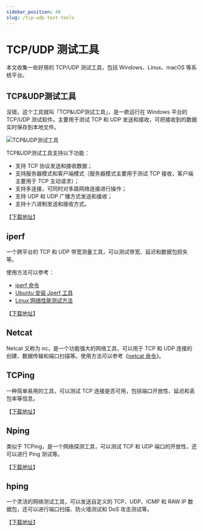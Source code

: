 ```yaml
---
sidebar_position: 48
slug: /tcp-udp-test-tools
---
```


# TCP/UDP 测试工具



本文收集一些好用的 TCP/UDP 测试工具，包括 Windows、Linux、macOS 等系统平台。



## TCP&UDP测试工具

没错，这个工具就叫「TCP&UDP测试工具」，是一款运行在 Windows 平台的 TCP/UDP 测试软件。主要用于测试 TCP 和 UDP 发送和接收，可把接收到的数据实时保存到本地文件。

![TCP&UDP测试工具](https://static.getiot.tech/windows-tcp-udp-tool.jpg#center)

TCP&UDP测试工具支持以下功能：

- 支持 TCP 协议发送和接收数据；
- 支持服务器模式和客户端模式（服务器模式主要用于测试 TCP 接收，客户端主要用于 TCP 主动请求）；
- 支持多连接，可同时对多路网络连接进行操作；
- 支持 UDP 和 UDP 广播方式发送和接收；
- 支持十六进制发送和接收方式。

【[下载地址](http://www.downza.cn/soft/297268.html)】



## iperf

一个跨平台的 TCP 和 UDP 带宽测量工具，可以测试带宽、延迟和数据包损失等。

使用方法可以参考：

- [iperf 命令](/linux-command/iperf)
- [Ubuntu 安装 Jperf 工具](/ubuntu/ubuntu-jperf)
- [Linux 网络性能测试方法](/linux-note/linux-network-performance-testing)

【[下载地址](https://iperf.fr)】



## Netcat

Netcat 又称为 nc，是一个功能强大的网络工具，可以用于 TCP 和 UDP 连接的创建、数据传输和端口扫描等。使用方法可以参考《[netcat 命令](/linux-command/netcat)》。



## TCPing

一种简单易用的工具，可以测试 TCP 连接是否可用，包括端口开放性、延迟和丢包率等信息。

【[下载地址](https://www.elifulkerson.com/projects/tcping.php)】



## Nping

类似于 TCPing，是一个网络探测工具，可以测试 TCP 和 UDP 端口的开放性，还可以进行 Ping 测试等。

【[下载地址](https://nmap.org/nping/)】



## hping

一个灵活的网络测试工具，可以发送自定义的 TCP、UDP、ICMP 和 RAW IP 数据包，还可以进行端口扫描、防火墙测试和 DoS 攻击测试等。

【[下载地址](http://wiki.hping.org)】



<!--

---



## xcap



## SocketTest

一个 **java** 写的 **socket** 测试工具。它可以创建 **TCP** 和 **UDP** 客户端或服务器。它可以用来测试的任何使用 **TCP** 或 **UDP** 协议进行通信的服务器或客户端。

由于是 **java** 写的所以可以跨平台使用。注意：如果是在 **MacOS** 下使用，开启的监听端口要大于 **1024**。否则会报 **Permission denied** 错误。



**sokit**

**sokit** 是一个在 **windows** 平台下免费的 **TCP/UDP** 测试（调试）工具， 可以用来接收，发送或转发 **TCP/UDP** 数据包。

它有三种工作模式： 服务器模式、客户端模式、转发器模式。

支持发送 **ascii** 字符串数据，以及十六进制表示的原始字节，单次发送的字符数目没有限制；收到的数据会同时以这两种形式显示。



**Hercules SETUP utility**

同样是一个 **windows** 平台下的 **socket** 测试工具。工具包括了串口终端（**RS-485** 或 **RS-232** 终端），**UDP/IP** 终端，**TCP/IP** 客户或服务器终端。



## NetAssist



## Packet Sender

Packet Sender 是一个开源的发送和接收TCP/UDP包得测试工具。主线分支官方支持Windows，Mac和Ubuntu桌面Linux（开源），同时提供 Android 版本（免费）。网络应用程序调试/测试必备！

-->
